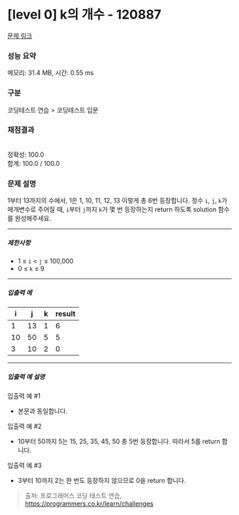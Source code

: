 # [level 0] k의 개수 - 120887 

[문제 링크](https://school.programmers.co.kr/learn/courses/30/lessons/120887) 

### 성능 요약

메모리: 31.4 MB, 시간: 0.55 ms

### 구분

코딩테스트 연습 > 코딩테스트 입문

### 채점결과

<br/>정확성: 100.0<br/>합계: 100.0 / 100.0

### 문제 설명

<p>1부터 13까지의 수에서, 1은 1, 10, 11, 12, 13 이렇게 총 6번 등장합니다. 정수 <code>i</code>, <code>j</code>, <code>k</code>가 매개변수로 주어질 때, <code>i</code>부터 <code>j</code>까지 <code>k</code>가 몇 번 등장하는지 return 하도록 solution 함수를 완성해주세요.</p>

<hr>

<h5>제한사항</h5>

<ul>
<li>1 ≤ <code>i</code> &lt; <code>j</code> ≤ 100,000</li>
<li>0 ≤ <code>k</code> ≤ 9</li>
</ul>

<hr>

<h5>입출력 예</h5>
<table class="table">
        <thead><tr>
<th>i</th>
<th>j</th>
<th>k</th>
<th>result</th>
</tr>
</thead>
        <tbody><tr>
<td>1</td>
<td>13</td>
<td>1</td>
<td>6</td>
</tr>
<tr>
<td>10</td>
<td>50</td>
<td>5</td>
<td>5</td>
</tr>
<tr>
<td>3</td>
<td>10</td>
<td>2</td>
<td>0</td>
</tr>
</tbody>
      </table>
<hr>

<h5>입출력 예 설명</h5>

<p>입출력 예 #1</p>

<ul>
<li>본문과 동일합니다.</li>
</ul>

<p>입출력 예 #2</p>

<ul>
<li>10부터 50까지 5는 15, 25, 35, 45, 50 총 5번 등장합니다. 따라서 5를 return 합니다.</li>
</ul>

<p>입출력 예 #3</p>

<ul>
<li>3부터 10까지 2는 한 번도 등장하지 않으므로 0을 return 합니다.</li>
</ul>


> 출처: 프로그래머스 코딩 테스트 연습, https://programmers.co.kr/learn/challenges